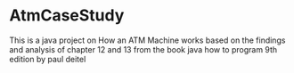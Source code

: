 # AtmCaseStudy

This is a java project on How an ATM Machine works based on the findings and analysis of chapter 12 and 13 from the book java how to program 9th edition by paul deitel
